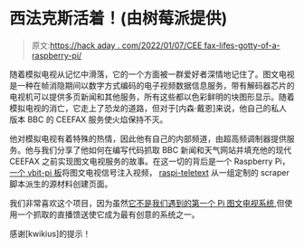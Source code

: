 # 西法克斯活着！(由树莓派提供)

> 原文:[https://hack aday . com/2022/01/07/CEE fax-lifes-gotty-of-a-raspberry-pi/](https://hackaday.com/2022/01/07/ceefax-lives-courtesy-of-a-raspberry-pi/)

随着模拟电视从记忆中滑落，它的一个方面被一群爱好者深情地记住了。图文电视是一种在帧消隐期间以数字方式编码的电子视频数据信息服务，带有解码器芯片的电视机可以提供多页新闻和其他服务，所有这些都以色彩鲜明的块图形显示。随着模拟电视的消亡，它走上了恐龙的道路，但对于[内森·戴恩]来说，他自己的私人版本 BBC 的 CEEFAX 服务使火焰保持不灭。

他对模拟电视有着特殊的热情，因此他有自己的内部频道，由超高频调制器提供服务。他与我们分享了他如何在编写代码抓取 BBC 新闻和天气网站并填充他的现代 CEEFAX 之前实现图文电视服务的故事。在这一切的背后是一个 Raspberry Pi，[一个 vbit-pi 板](https://github.com/peterkvt80/vbit-pi)将图文电视信号注入视频， [raspi-teletext](https://github.com/ali1234/raspi-teletext) 从一组定制的 scraper 脚本派生的源材料创建页面。

我们非常喜欢这个项目，因为虽然[它不是我们遇到的第一个 Pi 图文电视系统](https://hackaday.com/2015/02/13/teletext-on-a-raspi-with-zero-additional-parts/),但使用一个抓取的直播馈送使它成为最有创意的系统之一。

感谢[kwikius]的提示！